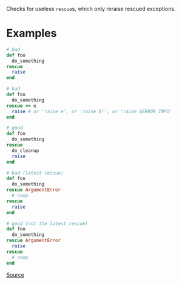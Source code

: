 
Checks for useless ``rescue``s, which only reraise rescued exceptions.

# Examples

```ruby
# bad
def foo
  do_something
rescue
  raise
end

# bad
def foo
  do_something
rescue => e
  raise # or 'raise e', or 'raise $!', or 'raise $ERROR_INFO'
end

# good
def foo
  do_something
rescue
  do_cleanup
  raise
end

# bad (latest rescue)
def foo
  do_something
rescue ArgumentError
  # noop
rescue
  raise
end

# good (not the latest rescue)
def foo
  do_something
rescue ArgumentError
  raise
rescue
  # noop
end
```

[Source](http://www.rubydoc.info/gems/rubocop/RuboCop/Cop/Lint/UselessRescue)